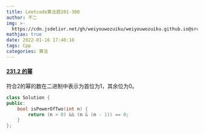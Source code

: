```yaml
---
title: Leetcode算法题201-300
author: 不二
img: >-
  https://cdn.jsdelivr.net/gh/weiyouwozuiku/weiyouwozuiku.github.io@src/source/_posts/PageImg/
mathjax: true
date: 2022-01-16 17:40:18
tags: Cpp
categories: 算法
---
```


#### [231.2 的幂](https://leetcode-cn.com/problems/power-of-two/)

符合2的幂的数在二进制中表示为首位为1，其余位为0。

```cpp
class Solution {
public:
    bool isPowerOfTwo(int n) {
        return (n > 0) && (n & (n - 1)) == 0;
    }
};
```

